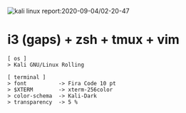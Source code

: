 ![kali linux report:2020-09-04/02-20-47](https://user-images.githubusercontent.com/26835631/92335453-bd9ef900-f09f-11ea-8605-388c35fe39e8.png)
# i3 (gaps) + zsh + tmux + vim
```
[ os ]
> Kali GNU/Linux Rolling

[ terminal ]
> font          -> Fira Code 10 pt
> $XTERM        -> xterm-256color
> color-schema  -> Kali-Dark
> transparency  -> 5 %
```
